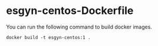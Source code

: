 # esgyn-centos-Dockerfile

You can run the following command to build docker images.

`docker build -t esgyn-centos:1 .`
